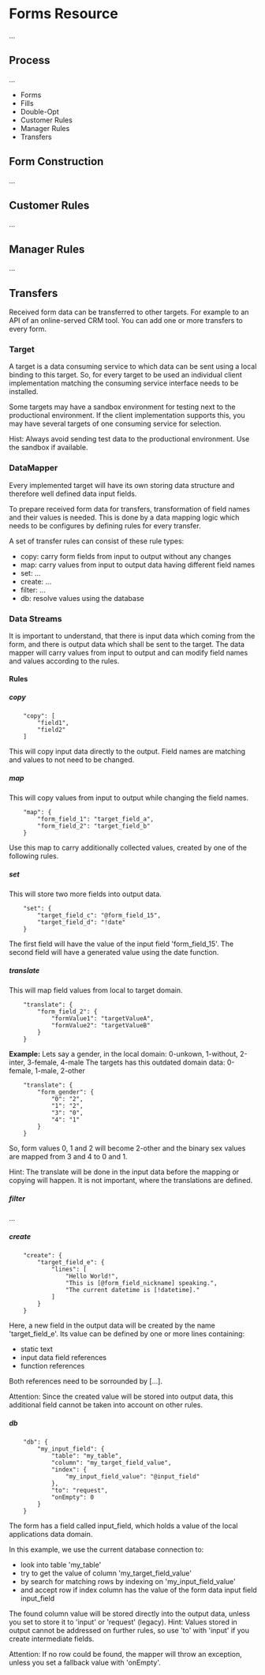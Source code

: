 # Forms Resource

...

## Process

...

- Forms
- Fills
- Double-Opt
- Customer Rules
- Manager Rules
- Transfers

## Form Construction

...

## Customer Rules

...

## Manager Rules

...

## Transfers

Received form data can be transferred to other targets. For example to an API of an online-served CRM tool.
You can add one or more transfers to every form.

### Target

A target is a data consuming service to which data can be sent using a local binding to this target.
So, for every target to be used an individual client implementation matching the consuming service interface needs to be installed.

Some targets may have a sandbox environment for testing next to the productional environment.
If the client implementation supports this, you may have several targets of one consuming service for selection.

Hist: Always avoid sending test data to the productional environment. Use the sandbox if available.

### DataMapper

Every implemented target will have its own storing data structure and therefore well defined data input fields.

To prepare received form data for transfers, transformation of field names and their values is needed.
This is done by a data mapping logic which needs to be configures by defining rules for every transfer.

A set of transfer rules can consist of these rule types:

- copy: carry form fields from input to output without any changes
- map: carry values from input to output data having different field names
- set: ...
- create: ...
- filter: ...
- db: resolve values using the database

### Data Streams

It is important to understand, that there is input data which coming from the form, and there is output data which shall be sent to the target.
The data mapper will carry values from input to output and can modify field names and values according to the rules.

#### Rules

##### copy

````
	"copy": [
		"field1",
		"field2"
	]
````
This will copy input data directly to the output. Field names are matching and values to not need to be changed.

##### map
This will copy values from input to output while changing the field names.
````
	"map": {
		"form_field_1": "target_field_a",
		"form_field_2": "target_field_b"
	}
````
Use this map to carry additionally collected values, created by one of the following rules.

##### set
This will store two more fields into output data.
````
	"set": {
		"target_field_c": "@form_field_15",
		"target_field_d": "!date"
	}
````
The first field will have the value of the input field 'form_field_15'.
The second field will have a generated value using the date function.

##### translate
This will map field values from local to target domain.
````
	"translate": {
		"form_field_2": {
			"formValue1": "targetValueA",
			"formValue2": "targetValueB"
		}
	}
````

**Example:**
Lets say a gender, in the local domain: 0-unkown, 1-without, 2-inter, 3-female, 4-male
The targets has this outdated domain data: 0-female, 1-male, 2-other
````
	"translate": {
		"form_gender": {
			"0": "2",
			"1": "2",
			"3": "0",
			"4": "1"
		}
	}
````
So, form values 0, 1 and 2 will become 2-other and the binary sex values are mapped from 3 and 4 to 0 and 1.

Hint: The translate will be done in the input data before the mapping or copying will happen.
It is not important, where the translations are defined.


##### filter

...


##### create
````
	"create": {
		"target_field_e": {
			"lines": [
				"Hello World!",
				"This is [@form_field_nickname] speaking.",
				"The current datetime is [!datetime]."
			]
		}
	}

````
Here, a new field in the output data will be created by the name 'target_field_e'.
Its value can be defined by one or more lines containing:

- static text
- input data field references
- function references

Both references need to be sorrounded by [...].

Attention: Since the created value will be stored into output data, this additional field cannot be taken into account on other rules.


##### db
````
	"db": {
		"my_input_field": {
			"table": "my_table",
			"column": "my_target_field_value",
			"index": {
				"my_input_field_value": "@input_field"
			},
			"to": "request",
			"onEmpty": 0
		}
	}
````


The form has a field called input_field, which holds a value of the local applications data domain.

In this example, we use the current database connection to:
- look into table 'my_table'
- try to get the value of column 'my_target_field_value'
- by search for matching rows by indexing on 'my_input_field_value'
- and accept row if index column has the value of the form data input field input_field

The found column value will be stored directly into the output data, unless you set to store it to 'input' or 'request' (legacy).
Hint: Values stored in output cannot be addressed on further rules, so use 'to' with 'input' if you create intermediate fields.

Attention: If no row could be found, the mapper will throw an exception, unless you set a fallback value with 'onEmpty'.

